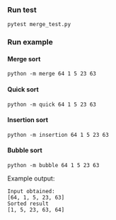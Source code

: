 ### Run test
```shell script
pytest merge_test.py 
```
### Run example
#### Merge sort
```shell script
python -m merge 64 1 5 23 63
```

#### Quick sort
```shell script
python -m quick 64 1 5 23 63
```

#### Insertion sort
```shell script
python -m insertion 64 1 5 23 63
```

#### Bubble sort
```shell script
python -m bubble 64 1 5 23 63
```

Example output:
```shell script
Input obtained:
[64, 1, 5, 23, 63]
Sorted result
[1, 5, 23, 63, 64]
```


